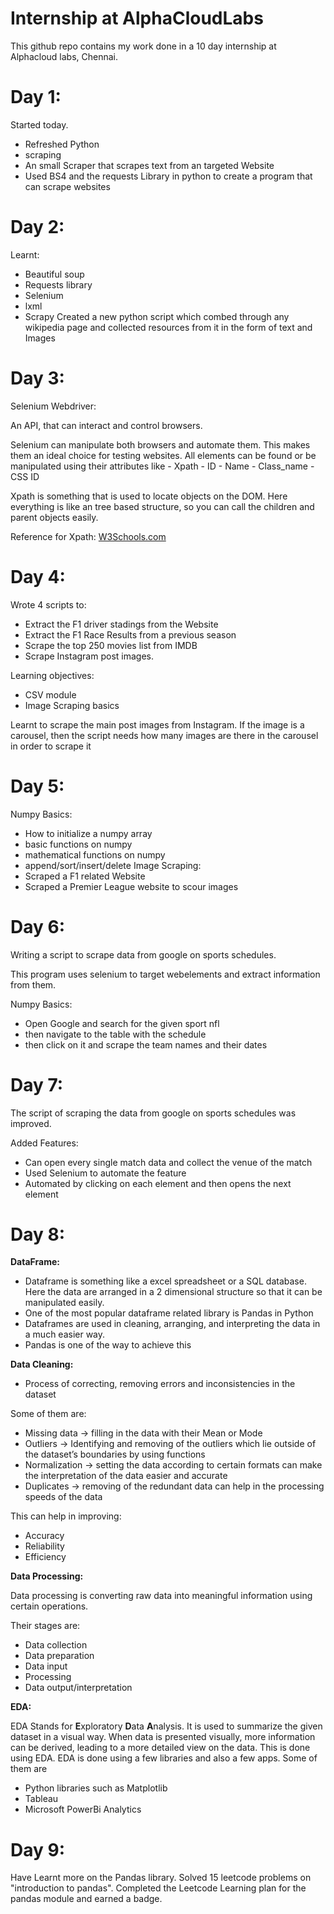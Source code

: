 # Internship at AlphaCloudLabs
This github repo contains my work done in a 10 day internship at Alphacloud labs, Chennai.

# Day 1:
  
  Started today. 

  - Refreshed Python
  - scraping
  - An small Scraper that scrapes text from an targeted Website
  - Used BS4 and the requests Library in python to create a program that can scrape websites

# Day 2:

  Learnt:
  - Beautiful soup
  - Requests library
  - Selenium
  - lxml
  - Scrapy
  Created a new python script which combed through any wikipedia page and collected resources from it in the form of text and Images

# Day 3:

  Selenium Webdriver:
  
  An API, that can interact and control browsers.

  Selenium can manipulate both browsers and automate them. This makes them an ideal choice for testing websites. 
  All elements can be found or be manipulated using their attributes like
    - Xpath
    - ID
    - Name
    - Class_name
    - CSS ID
  
  Xpath is something that is used to locate objects on the DOM. Here everything is like an tree based structure, so you can call the children and parent objects easily. 
  
  Reference for Xpath: [W3Schools.com](https://www.w3schools.com/xml/xpath_syntax.asp)

# Day 4:
  
Wrote 4 scripts to:
  - Extract the F1 driver stadings from the Website
  - Extract the F1 Race Results from a previous season
  - Scrape the top 250 movies list from IMDB
  - Scrape Instagram post images.

Learning objectives:
  - CSV module
  - Image Scraping basics

Learnt to scrape the main post images from Instagram. If the image is a carousel, then the script needs how many images are there in the carousel in order to scrape it

# Day 5:

Numpy Basics:
  - How to initialize a numpy array
  - basic functions on numpy
  - mathematical functions on numpy
  - append/sort/insert/delete
Image Scraping:
  - Scraped a F1 related Website
  - Scraped a Premier League website to scour images
   
# Day 6:

Writing a script to scrape data from google on sports schedules.

This program uses selenium to target webelements and extract information from them.
  
Numpy Basics:
  - Open Google and search for the given sport nfl 
  - then navigate to the table with the schedule
  - then click on it and scrape the team names and their dates

# Day 7:

The script of scraping the data from google on sports schedules was improved.

Added Features:
  - Can open every single match data and collect the venue of the match
  - Used Selenium to automate the feature
  - Automated by clicking on each element and then opens the next element

# Day 8:
**DataFrame:**

- Dataframe is something like a excel spreadsheet or a SQL database. Here the data are arranged in a 2 dimensional structure so that it can be manipulated easily.
- One of the most popular dataframe related library is Pandas in Python
- Dataframes are used in cleaning, arranging, and interpreting the data in a much easier way.
- Pandas is one of the way to achieve this

**Data Cleaning:**

- Process of correcting, removing errors and inconsistencies in the dataset

Some of them are:

- Missing data → filling in the data with their Mean or Mode
- Outliers → Identifying and removing of the outliers which lie outside of the dataset’s boundaries by using functions
- Normalization → setting the data according to certain formats can make the interpretation of the data easier and accurate
- Duplicates → removing of the redundant data can help in the processing speeds of the data

This can help in improving:

- Accuracy
- Reliability
- Efficiency

**Data Processing:**

Data processing is converting raw data into meaningful information using certain operations.

Their stages are:

- Data collection
- Data preparation
- Data input
- Processing
- Data output/interpretation

**EDA:**

EDA Stands for **E**xploratory **D**ata **A**nalysis. It is used to summarize the given dataset in a visual way. When data is presented visually, more information can be derived, leading to a more detailed view on the data. This is done using EDA. EDA is done using a few libraries and also a few apps. Some of them are

- Python libraries such as Matplotlib
- Tableau
- Microsoft PowerBi Analytics

# Day 9:

Have Learnt more on the Pandas library. Solved 15 leetcode problems on "introduction to pandas". Completed the Leetcode Learning plan for the pandas module and earned a badge.

